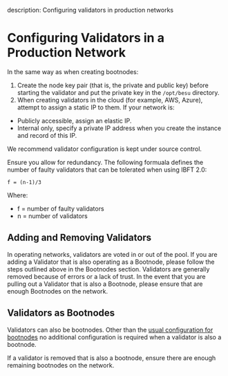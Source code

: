 description: Configuring validators in production networks    
<!--- END of page meta data -->

# Configuring Validators in a Production Network 

In the same way as when creating bootnodes:  
1. Create the node key pair (that is, the private and public key) before starting the validator and put
the private key in the `/opt/besu` directory.
1. When creating validators in the cloud (for example, AWS, Azure), attempt to assign a static IP to them. 
If your network is: 
* Publicly accessible, assign an elastic IP. 
* Internal only, specify a private IP address when you create the instance and record of this IP. 

We recommend validator configuration is kept under source control. 

Ensure you allow for redundancy. The following formuala defines the number of faulty validators that can be tolerated when
using IBFT 2.0:

`f = (n-1)/3` 

Where:
* f = number of faulty validators
* n = number of validators 

## Adding and Removing Validators

In operating networks, validators are voted in or out of the pool. If you are adding a Validator that is also operating as a Bootnode, please follow the steps outlined above in the Bootnodes section. 
Validators are generally removed because of errors or a lack of trust. In the event that you are pulling out a Validator that is also a Bootnode, please ensure that are enough Bootnodes on the network.

## Validators as Bootnodes 

Validators can also be bootnodes. Other than the [usual configuration for bootnodes](Bootnodes.md) no additional configuration
is required when a validator is also a bootnode. 

If a validator is removed that is also a bootnode, ensure there are enough remaining bootnodes on the 
network. 

